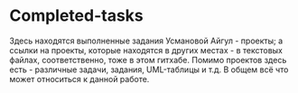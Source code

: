 # Completed-tasks
Здесь находятся выполненные задания Усмановой Айгул - проекты; а ссылки на проекты, которые находятся в других местах - в текстовых файлах, соответственно, тоже в этом гитхабе. 
Помимо проектов здесь есть - различные задачи, задания, UML-таблицы и т.д. В общем всё что может относиться к данной работе.
